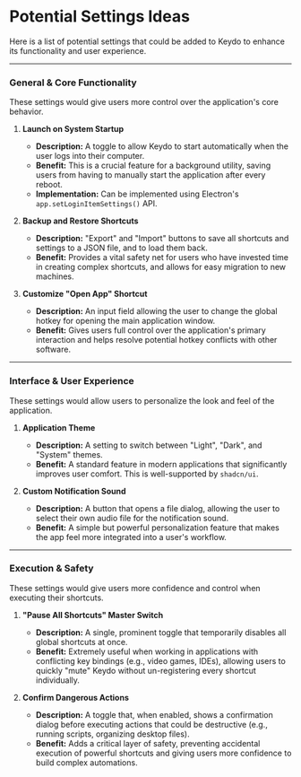 # Potential Settings Ideas

Here is a list of potential settings that could be added to Keydo to enhance its functionality and user experience.

---

### General & Core Functionality

These settings would give users more control over the application's core behavior.

1.  **Launch on System Startup**
    -   **Description:** A toggle to allow Keydo to start automatically when the user logs into their computer.
    -   **Benefit:** This is a crucial feature for a background utility, saving users from having to manually start the application after every reboot.
    -   **Implementation:** Can be implemented using Electron's `app.setLoginItemSettings()` API.

2.  **Backup and Restore Shortcuts**
    -   **Description:** "Export" and "Import" buttons to save all shortcuts and settings to a JSON file, and to load them back.
    -   **Benefit:** Provides a vital safety net for users who have invested time in creating complex shortcuts, and allows for easy migration to new machines.

3.  **Customize "Open App" Shortcut**
    -   **Description:** An input field allowing the user to change the global hotkey for opening the main application window.
    -   **Benefit:** Gives users full control over the application's primary interaction and helps resolve potential hotkey conflicts with other software.

---

### Interface & User Experience

These settings would allow users to personalize the look and feel of the application.

1.  **Application Theme**
    -   **Description:** A setting to switch between "Light", "Dark", and "System" themes.
    -   **Benefit:** A standard feature in modern applications that significantly improves user comfort. This is well-supported by `shadcn/ui`.

2.  **Custom Notification Sound**
    -   **Description:** A button that opens a file dialog, allowing the user to select their own audio file for the notification sound.
    -   **Benefit:** A simple but powerful personalization feature that makes the app feel more integrated into a user's workflow.

---

### Execution & Safety

These settings would give users more confidence and control when executing their shortcuts.

1.  **"Pause All Shortcuts" Master Switch**
    -   **Description:** A single, prominent toggle that temporarily disables all global shortcuts at once.
    -   **Benefit:** Extremely useful when working in applications with conflicting key bindings (e.g., video games, IDEs), allowing users to quickly "mute" Keydo without un-registering every shortcut individually.

2.  **Confirm Dangerous Actions**
    -   **Description:** A toggle that, when enabled, shows a confirmation dialog before executing actions that could be destructive (e.g., running scripts, organizing desktop files).
    -   **Benefit:** Adds a critical layer of safety, preventing accidental execution of powerful shortcuts and giving users more confidence to build complex automations. 